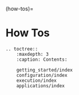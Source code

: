 (how-tos)=
# How Tos

```{eval-rst}
.. toctree::
    :maxdepth: 3
    :caption: Contents:

    getting_started/index
    configuration/index
    execution/index
    applications/index
```

